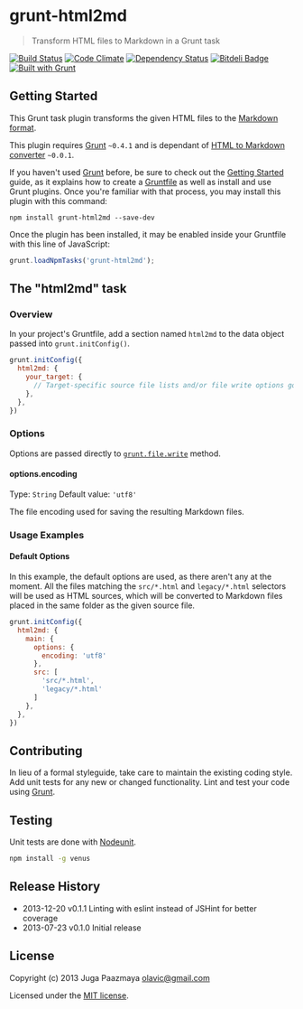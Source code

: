 # grunt-html2md

> Transform HTML files to Markdown in a Grunt task

[![Build Status](https://travis-ci.org/paazmaya/grunt-html2md.png?branch=master)](https://travis-ci.org/paazmaya/grunt-html2md)
[![Code Climate](https://codeclimate.com/github/paazmaya/grunt-html2md.png)](https://codeclimate.com/github/paazmaya/grunt-html2md)
[![Dependency Status](https://gemnasium.com/paazmaya/grunt-html2md.png)](https://gemnasium.com/paazmaya/grunt-html2md)
[![Bitdeli Badge](https://d2weczhvl823v0.cloudfront.net/paazmaya/grunt-html2md/trend.png)](https://bitdeli.com/free "Bitdeli Badge")
[![Built with Grunt](https://cdn.gruntjs.com/builtwith.png)](http://gruntjs.com/)

## Getting Started

This Grunt task plugin transforms the given HTML files to the 
[Markdown format](http://daringfireball.net/projects/markdown/).

This plugin requires [Grunt](http://gruntjs.com/) `~0.4.1` and is dependant of 
[HTML to Markdown converter](https://github.com/domchristie/to-markdown) `~0.0.1`.

If you haven't used [Grunt](http://gruntjs.com/) before, be sure to check out the 
[Getting Started](http://gruntjs.com/getting-started) guide, as it explains how to 
create a [Gruntfile](http://gruntjs.com/sample-gruntfile) as well as install and 
use Grunt plugins. Once you're familiar with that process, 
you may install this plugin with this command:

```shell
npm install grunt-html2md --save-dev
```

Once the plugin has been installed, it may be enabled inside your Gruntfile 
with this line of JavaScript:

```js
grunt.loadNpmTasks('grunt-html2md');
```


## The "html2md" task

### Overview

In your project's Gruntfile, add a section named `html2md` to the data object passed 
into `grunt.initConfig()`.

```js
grunt.initConfig({
  html2md: {
    your_target: {
      // Target-specific source file lists and/or file write options go here.
    },
  },
})
```


### Options

Options are passed directly to 
[`grunt.file.write`](https://github.com/gruntjs/grunt/wiki/grunt.file) method.

#### options.encoding

Type: `String`
Default value: `'utf8'`

The file encoding used for saving the resulting Markdown files.


### Usage Examples

#### Default Options

In this example, the default options are used, as there aren't any at the moment.
All the files matching the `src/*.html` and `legacy/*.html` selectors will be used
as HTML sources, which will be converted to Markdown files placed in the same folder
as the given source file.

```js
grunt.initConfig({
  html2md: {
    main: {
      options: {
        encoding: 'utf8'
      },
      src: [
        'src/*.html',
        'legacy/*.html'
      ]
    },
  },
})
```


## Contributing

In lieu of a formal styleguide, take care to maintain the existing coding style. 
Add unit tests for any new or changed functionality. 
Lint and test your code using [Grunt](http://gruntjs.com/).

## Testing

Unit tests are done with [Nodeunit](https://github.com/caolan/nodeunit/ "Easy unit testing in node.js and the browser, based on the assert module").

```sh
npm install -g venus
```

## Release History

* 2013-12-20    v0.1.1    Linting with eslint instead of JSHint for better coverage
* 2013-07-23    v0.1.0    Initial release


## License

Copyright (c) 2013 Juga Paazmaya <olavic@gmail.com>

Licensed under the [MIT license](LICENSE-MIT).

